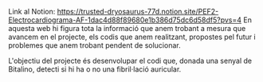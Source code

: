 Link al Notion: https://trusted-dryosaurus-77d.notion.site/PEF2-Electrocardiograma-AF-1dac4d88f89680e1b386d75dc6d58df5?pvs=4
En aquesta web hi figura tota la informació que anem trobant a mesura que avancem en el projecte, els codis que anem realitzant, propostes pel futur i problemes que anem trobant pendent de solucionar.

L'objectiu del projecte és desenvolupar el codi que, donada una senyal de Bitalino, detecti si hi ha o no una fibril·lació auricular.
